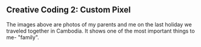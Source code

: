## Creative Coding 2: Custom Pixel

The images above are photos of my parents and me on the last holiday we traveled together in Cambodia. It shows one of the most important things to me- "family".
